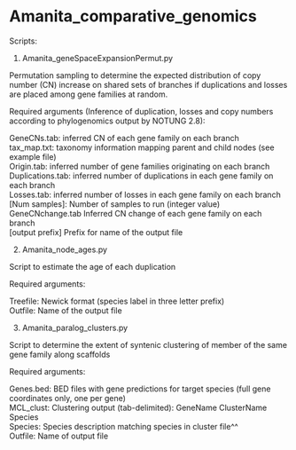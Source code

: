 # Amanita_comparative_genomics

Scripts:

1) Amanita_geneSpaceExpansionPermut.py 

Permutation sampling to determine the expected distribution of copy number (CN) increase on shared sets of branches if duplications and losses are placed among gene families at random.

Required arguments (Inference of duplication, losses and copy numbers according to phylogenomics output by NOTUNG 2.8):

GeneCNs.tab:      inferred CN of each gene family on each branch  
tax_map.txt:      taxonomy information mapping parent and child nodes (see example file)  
Origin.tab:       inferred number of gene families originating on each branch  
Duplications.tab: inferred number of duplications in each gene family on each branch  
Losses.tab:       inferred number of losses in each gene family on each branch  
[Num samples]:      Number of samples to run (integer value)  
GeneCNchange.tab  Inferred CN change of each gene family on each branch  
[output prefix]   Prefix for name of the output file  

2)  Amanita_node_ages.py

Script to estimate the age of each duplication

Required arguments:

Treefile:   Newick format (species label in three letter prefix)  
Outfile:    Name of the output file  

3) Amanita_paralog_clusters.py

Script to determine the extent of syntenic clustering of member of the same gene family along scaffolds

Required arguments:

Genes.bed:  BED files with gene predictions for target species (full gene coordinates only, one per gene)  
MCL_clust:  Clustering output (tab-delimited): GeneName	ClusterName	Species  
Species:    Species description matching species in cluster file^^  
Outfile:    Name of output file  
